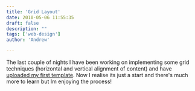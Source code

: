 ```yaml
---
title: 'Grid Layout'
date: 2010-05-06 11:55:35
draft: false
description: ""
tags: ['web-design']
author: 'Andrew'

---
```


The last couple of nights I have been working on implementing some grid techniques (horizontal and vertical alignment of content) and have [uploaded my first template](http://www.big-andy.co.uk/ideas/grid960.php). Now I realise its just a start and there's much more to learn but Im enjoying the process!
